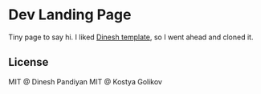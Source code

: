 # Dev Landing Page

Tiny page to say hi. I liked [Dinesh template](https://github.com/flexdinesh/dev-landing-page), so I went ahead and cloned it.


## License

MIT @ Dinesh Pandiyan
MIT @ Kostya Golikov
